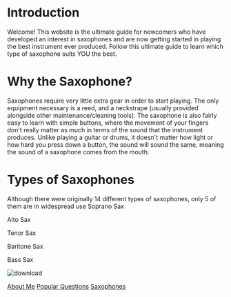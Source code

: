 # Introduction
Welcome! This website is the ultimate guide for newcomers who have developed an interest in saxophones and are now getting started in playing the best instrument ever produced. Follow this ultimate guide to learn which type of saxophone suits YOU the best.


# Why the Saxophone?
Saxophones require very little extra gear in order to start playing. The only equipment necessary is a reed, and a neckstrape (usually provided alongside other maintenance/cleaning tools). The saxophone is also fairly easy to learn with simple buttons, where the movement of your fingers don't really matter as much in terms of the sound that the instrument produces. Unlike playing a guitar or drums, it doesn't matter how light or how hard you press down a button, the sound will sound the same, meaning the sound of a saxophone comes from the mouth.

# Types of Saxophones
Although there were originally 14 different types of saxophones, only 5 of them are in widespread use
Soprano Sax

Alto Sax

Tenor Sax

Baritone Sax

Bass Sax

![download](https://user-images.githubusercontent.com/96707128/159603544-85c3930a-7a5c-43e2-88e6-e0973cbae5bf.jpg)

[About Me](https://www.markdownguide.org/cheat-sheet/)
[Popular Questions](https://www.markdownguide.org/cheat-sheet/)
[Saxophones](https://www.markdownguide.org/cheat-sheet/)
